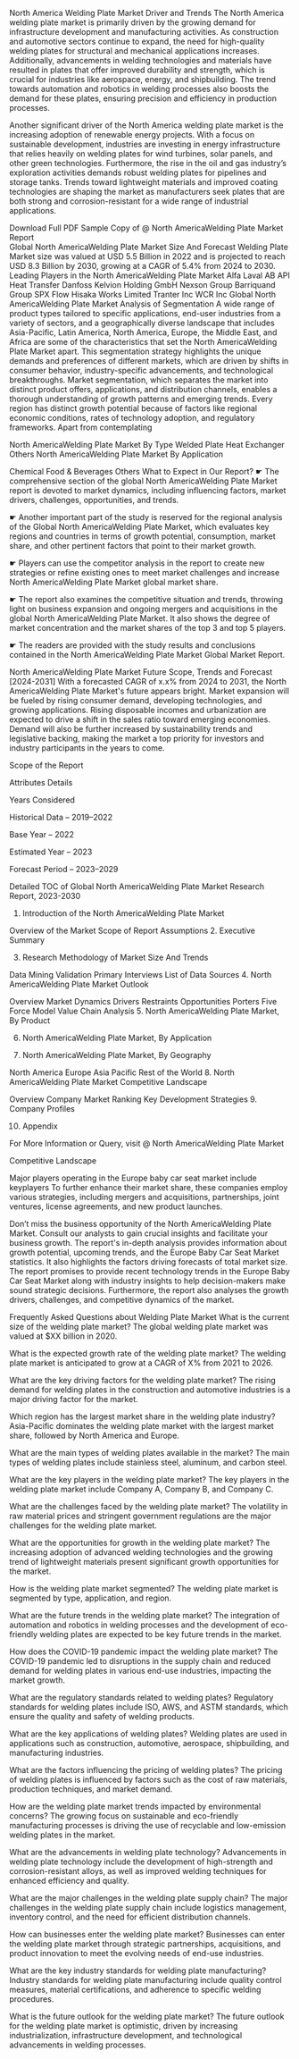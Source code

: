 North America Welding Plate Market Driver and Trends
The North America welding plate market is primarily driven by the growing demand for infrastructure development and manufacturing activities. As construction and automotive sectors continue to expand, the need for high-quality welding plates for structural and mechanical applications increases. Additionally, advancements in welding technologies and materials have resulted in plates that offer improved durability and strength, which is crucial for industries like aerospace, energy, and shipbuilding. The trend towards automation and robotics in welding processes also boosts the demand for these plates, ensuring precision and efficiency in production processes.

Another significant driver of the North America welding plate market is the increasing adoption of renewable energy projects. With a focus on sustainable development, industries are investing in energy infrastructure that relies heavily on welding plates for wind turbines, solar panels, and other green technologies. Furthermore, the rise in the oil and gas industry’s exploration activities demands robust welding plates for pipelines and storage tanks. Trends toward lightweight materials and improved coating technologies are shaping the market as manufacturers seek plates that are both strong and corrosion-resistant for a wide range of industrial applications.

Download Full PDF Sample Copy of @ North AmericaWelding Plate Market Report  
Global North AmericaWelding Plate Market Size And Forecast
Welding Plate Market size was valued at USD 5.5 Billion in 2022 and is projected to reach USD 8.3 Billion by 2030, growing at a CAGR of 5.4% from 2024 to 2030.
Leading Players in the North AmericaWelding Plate Market
Alfa Laval AB
API Heat Transfer
Danfoss
Kelvion Holding GmbH
Nexson Group
Barriquand Group
SPX Flow
Hisaka Works Limited
Tranter Inc
WCR
Inc
Global North AmericaWelding Plate Market Analysis of Segmentation
A wide range of product types tailored to specific applications, end-user industries from a variety of sectors, and a geographically diverse landscape that includes Asia-Pacific, Latin America, North America, Europe, the Middle East, and Africa are some of the characteristics that set the North AmericaWelding Plate Market apart. This segmentation strategy highlights the unique demands and preferences of different markets, which are driven by shifts in consumer behavior, industry-specific advancements, and technological breakthroughs. Market segmentation, which separates the market into distinct product offers, applications, and distribution channels, enables a thorough understanding of growth patterns and emerging trends. Every region has distinct growth potential because of factors like regional economic conditions, rates of technology adoption, and regulatory frameworks. Apart from contemplating

North AmericaWelding Plate Market By Type
Welded Plate Heat Exchanger
Others
North AmericaWelding Plate Market By Application

Chemical
Food & Beverages
Others
What to Expect in Our Report?
☛ The comprehensive section of the global North AmericaWelding Plate Market report is devoted to market dynamics, including influencing factors, market drivers, challenges, opportunities, and trends.

☛ Another important part of the study is reserved for the regional analysis of the Global North AmericaWelding Plate Market, which evaluates key regions and countries in terms of growth potential, consumption, market share, and other pertinent factors that point to their market growth.

☛ Players can use the competitor analysis in the report to create new strategies or refine existing ones to meet market challenges and increase North AmericaWelding Plate Market global market share.

☛ The report also examines the competitive situation and trends, throwing light on business expansion and ongoing mergers and acquisitions in the global North AmericaWelding Plate Market. It also shows the degree of market concentration and the market shares of the top 3 and top 5 players.

☛ The readers are provided with the study results and conclusions contained in the North AmericaWelding Plate Market Global Market Report.

North AmericaWelding Plate Market Future Scope, Trends and Forecast [2024-2031]
With a forecasted CAGR of x.x% from 2024 to 2031, the North AmericaWelding Plate Market's future appears bright. Market expansion will be fueled by rising consumer demand, developing technologies, and growing applications. Rising disposable incomes and urbanization are expected to drive a shift in the sales ratio toward emerging economies. Demand will also be further increased by sustainability trends and legislative backing, making the market a top priority for investors and industry participants in the years to come.

Scope of the Report

Attributes Details

Years Considered

Historical Data – 2019–2022

Base Year – 2022

Estimated Year – 2023

Forecast Period – 2023–2029

Detailed TOC of Global North AmericaWelding Plate Market Research Report, 2023-2030
1. Introduction of the North AmericaWelding Plate Market

Overview of the Market
Scope of Report
Assumptions
2. Executive Summary

3. Research Methodology of Market Size And Trends

Data Mining
Validation
Primary Interviews
List of Data Sources
4. North AmericaWelding Plate Market Outlook

Overview
Market Dynamics
Drivers
Restraints
Opportunities
Porters Five Force Model
Value Chain Analysis
5. North AmericaWelding Plate Market, By Product

6. North AmericaWelding Plate Market, By Application

7. North AmericaWelding Plate Market, By Geography

North America
Europe
Asia Pacific
Rest of the World
8. North AmericaWelding Plate Market Competitive Landscape

Overview
Company Market Ranking
Key Development Strategies
9. Company Profiles

10. Appendix

For More Information or Query, visit @ North AmericaWelding Plate Market

Competitive Landscape

Major players operating in the Europe baby car seat market include keyplayers To further enhance their market share, these companies employ various strategies, including mergers and acquisitions, partnerships, joint ventures, license agreements, and new product launches.

Don’t miss the business opportunity of the North AmericaWelding Plate Market. Consult our analysts to gain crucial insights and facilitate your business growth.
The report's in-depth analysis provides information about growth potential, upcoming trends, and the Europe Baby Car Seat Market statistics. It also highlights the factors driving forecasts of total market size. The report promises to provide recent technology trends in the Europe Baby Car Seat Market along with industry insights to help decision-makers make sound strategic decisions. Furthermore, the report also analyses the growth drivers, challenges, and competitive dynamics of the market.

Frequently Asked Questions about Welding Plate Market
What is the current size of the welding plate market?
The global welding plate market was valued at $XX billion in 2020.

What is the expected growth rate of the welding plate market?
The welding plate market is anticipated to grow at a CAGR of X% from 2021 to 2026.

What are the key driving factors for the welding plate market?
The rising demand for welding plates in the construction and automotive industries is a major driving factor for the market.

Which region has the largest market share in the welding plate industry?
Asia-Pacific dominates the welding plate market with the largest market share, followed by North America and Europe.

What are the main types of welding plates available in the market?
The main types of welding plates include stainless steel, aluminum, and carbon steel.

What are the key players in the welding plate market?
The key players in the welding plate market include Company A, Company B, and Company C.

What are the challenges faced by the welding plate market?
The volatility in raw material prices and stringent government regulations are the major challenges for the welding plate market.

What are the opportunities for growth in the welding plate market?
The increasing adoption of advanced welding technologies and the growing trend of lightweight materials present significant growth opportunities for the market.

How is the welding plate market segmented?
The welding plate market is segmented by type, application, and region.

What are the future trends in the welding plate market?
The integration of automation and robotics in welding processes and the development of eco-friendly welding plates are expected to be key future trends in the market.

How does the COVID-19 pandemic impact the welding plate market?
The COVID-19 pandemic led to disruptions in the supply chain and reduced demand for welding plates in various end-use industries, impacting the market growth.

What are the regulatory standards related to welding plates?
Regulatory standards for welding plates include ISO, AWS, and ASTM standards, which ensure the quality and safety of welding products.

What are the key applications of welding plates?
Welding plates are used in applications such as construction, automotive, aerospace, shipbuilding, and manufacturing industries.

What are the factors influencing the pricing of welding plates?
The pricing of welding plates is influenced by factors such as the cost of raw materials, production techniques, and market demand.

How are the welding plate market trends impacted by environmental concerns?
The growing focus on sustainable and eco-friendly manufacturing processes is driving the use of recyclable and low-emission welding plates in the market.

What are the advancements in welding plate technology?
Advancements in welding plate technology include the development of high-strength and corrosion-resistant alloys, as well as improved welding techniques for enhanced efficiency and quality.

What are the major challenges in the welding plate supply chain?
The major challenges in the welding plate supply chain include logistics management, inventory control, and the need for efficient distribution channels.

How can businesses enter the welding plate market?
Businesses can enter the welding plate market through strategic partnerships, acquisitions, and product innovation to meet the evolving needs of end-use industries.

What are the key industry standards for welding plate manufacturing?
Industry standards for welding plate manufacturing include quality control measures, material certifications, and adherence to specific welding procedures.

What is the future outlook for the welding plate market?
The future outlook for the welding plate market is optimistic, driven by increasing industrialization, infrastructure development, and technological advancements in welding processes.
